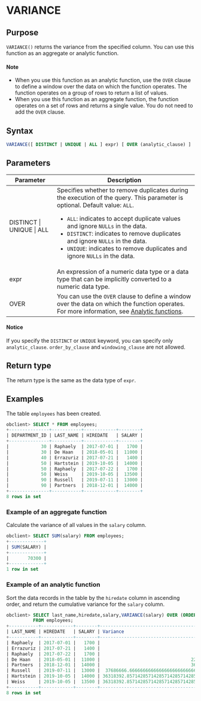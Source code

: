 # VARIANCE

## Purpose

`VARIANCE()` returns the variance from the specified column. You can use this function as an aggregate or analytic function.
  <main id="notice" type='explain'>
    <h4>Note</h4>
    <ul>
    <li>When you use this function as an analytic function, use the <code>OVER</code> clause to define a window over the data on which the function operates. The function operates on a group of rows to return a list of values. </li>
    <li>When you use this function as an aggregate function, the function operates on a set of rows and returns a single value. You do not need to add the <code>OVER</code> clause. </li>
    </ul>
  </main>

## Syntax

```sql
VARIANCE([ DISTINCT | UNIQUE | ALL ] expr) [ OVER (analytic_clause) ]
```

## Parameters

| Parameter | Description |
|---------------------------|--------------------------------------------------------------------------------------------------------------------------------------------------------------------------------------------------------------------------------------------------------------------------------------------------|
| DISTINCT \| UNIQUE \| ALL | Specifies whether to remove duplicates during the execution of the query. This parameter is optional. Default value: `ALL`.  <ul><li> `ALL`: indicates to accept duplicate values and ignore `NULLs` in the data.     </li><li> `DISTINCT`: indicates to remove duplicates and ignore `NULLs` in the data.     </li><li> `UNIQUE`: indicates to remove duplicates and ignore `NULLs` in the data. </li></ul> |
| expr | An expression of a numeric data type or a data type that can be implicitly converted to a numeric data type.  |
| OVER | You can use the `OVER` clause to define a window over the data on which the function operates. For more information, see [Analytic functions](../400.analysis-functions-of-oracle-mode/100.window-function-description-of-oracle-mode.md).  |

  <main id="notice" type='notice'>
    <h4>Notice</h4>
    <p>If you specify the <code>DISTINCT</code> or <code>UNIQUE</code> keyword, you can specify only <code>analytic_clause</code>. <code>order_by_clause</code> and <code>windowing_clause</code> are not allowed. </p>
  </main>

## Return type

The return type is the same as the data type of `expr`.

## Examples

The table `employees` has been created.

```sql
obclient> SELECT * FROM employees;
+---------------+-----------+------------+--------+
| DEPARTMENT_ID | LAST_NAME | HIREDATE   | SALARY |
+---------------+-----------+------------+--------+
|            30 | Raphaely  | 2017-07-01 |   1700 |
|            30 | De Haan   | 2018-05-01 |  11000 |
|            40 | Errazuriz | 2017-07-21 |   1400 |
|            50 | Hartstein | 2019-10-05 |  14000 |
|            50 | Raphaely  | 2017-07-22 |   1700 |
|            50 | Weiss     | 2019-10-05 |  13500 |
|            90 | Russell   | 2019-07-11 |  13000 |
|            90 | Partners  | 2018-12-01 |  14000 |
+---------------+-----------+------------+--------+
8 rows in set
```

### Example of an aggregate function

Calculate the variance of all values in the `salary` column.

```sql
obclient> SELECT SUM(salary) FROM employees;
+-------------+
| SUM(SALARY) |
+-------------+
|       70300 |
+-------------+
1 row in set
```

### Example of an analytic function

Sort the data records in the table by the `hiredate` column in ascending order, and return the cumulative variance for the `salary` column.

```sql
obclient> SELECT last_name,hiredate,salary,VARIANCE(salary) OVER (ORDER BY hiredate) "Variance"
          FROM employees;
+-----------+------------+--------+-------------------------------------------+
| LAST_NAME | HIREDATE   | SALARY | Variance                                  |
+-----------+------------+--------+-------------------------------------------+
| Raphaely  | 2017-07-01 |   1700 |                                         0 |
| Errazuriz | 2017-07-21 |   1400 |                                     45000 |
| Raphaely  | 2017-07-22 |   1700 |                                     30000 |
| De Haan   | 2018-05-01 |  11000 |                                  22110000 |
| Partners  | 2018-12-01 |  14000 |                                  36783000 |
| Russell   | 2019-07-11 |  13000 |  37686666.6666666666666666666666666666666 |
| Hartstein | 2019-10-05 |  14000 | 36318392.85714285714285714285714285714286 |
| Weiss     | 2019-10-05 |  13500 | 36318392.85714285714285714285714285714286 |
+-----------+------------+--------+-------------------------------------------+
8 rows in set
```
